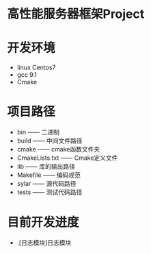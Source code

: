 # 高性能服务器框架Project

# 开发环境
  - linux Centos7
  - gcc 9.1
  - Cmake

# 项目路径
  - bin              —— 二进制
  - build            —— 中间文件路径
  - cmake            —— cmake函数文件夹
  - CmakeLists.txt   —— Cmake定义文件
  - lib              —— 库的输出路径
  - Makefile         —— 编码规范
  - sylar            —— 源代码路径
  - tests            —— 测试代码路径

# 目前开发进度
  - .[日志模块]日志模块
